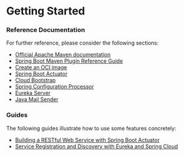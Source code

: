 # Getting Started

### Reference Documentation
For further reference, please consider the following sections:

* [Official Apache Maven documentation](https://maven.apache.org/guides/index.html)
* [Spring Boot Maven Plugin Reference Guide](https://docs.spring.io/spring-boot/docs/2.5.2/maven-plugin/reference/html/)
* [Create an OCI image](https://docs.spring.io/spring-boot/docs/2.5.2/maven-plugin/reference/html/#build-image)
* [Spring Boot Actuator](https://docs.spring.io/spring-boot/docs/2.5.2/reference/htmlsingle/#production-ready)
* [Cloud Bootstrap](https://spring.io/projects/spring-cloud-commons)
* [Spring Configuration Processor](https://docs.spring.io/spring-boot/docs/2.5.2/reference/htmlsingle/#configuration-metadata-annotation-processor)
* [Eureka Server](https://docs.spring.io/spring-cloud-netflix/docs/current/reference/html/#spring-cloud-eureka-server)
* [Java Mail Sender](https://docs.spring.io/spring-boot/docs/2.5.2/reference/htmlsingle/#boot-features-email)

### Guides
The following guides illustrate how to use some features concretely:

* [Building a RESTful Web Service with Spring Boot Actuator](https://spring.io/guides/gs/actuator-service/)
* [Service Registration and Discovery with Eureka and Spring Cloud](https://spring.io/guides/gs/service-registration-and-discovery/)

